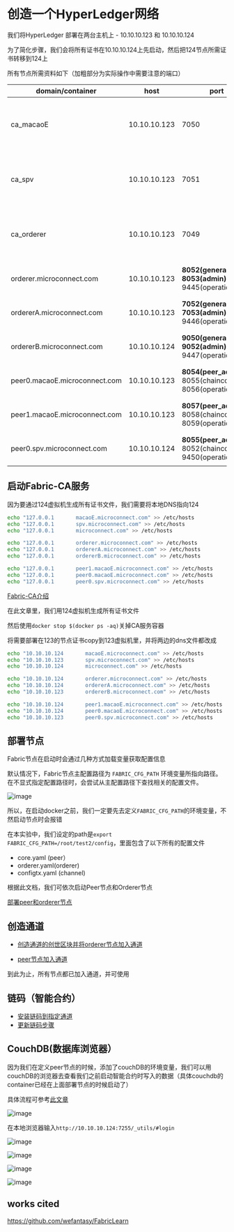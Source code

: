 # 创造一个HyperLedger网络

我们将HyperLedger 部署在两台主机上 - 10.10.10.123 和 10.10.10.124

为了简化步骤，我们会将所有证书在10.10.10.124上先启动，然后把124节点所需证书转移到124上

所有节点所需资料如下（加粗部分为实际操作中需要注意的端口）


| domain/container  | host | port  | describtion |
|---- |-- | ------|-------------|
| ca_macaoE |10.10.10.123 |7050 |澳交所组织的证书机构，会在发布完所有证书后关闭|
| ca_spv|10.10.10.123 |7051 |spv组织的证书机构，会在发布完所有证书后关闭|
| ca_orderer |10.10.10.123 |7049 |orderer组织的证书机构，会在发布完所有证书后关闭 |
| orderer.microconnect.com | 10.10.10.123| **8052(general) 8053(admin)** 9445(operation) |排序组织里的其中一个排序节点 |
| ordererA.microconnect.com | 10.10.10.123| **7052(general) 7053(admin)** 9446(operation) |排序组织里的其中一个排序节点 |
| ordererB.microconnect.com | 10.10.10.124| **9050(general) 9052(admin)** 9447(operation) |排序组织里的其中一个排序节点 |
| peer0.macaoE.microconnect.com | 10.10.10.123| **8054(peer_address)** 8055(chaincode) 8056(operation) |澳交所组织的一个peer节点 |
| peer1.macaoE.microconnect.com | 10.10.10.123| **8057(peer_address)** 8058(chaincode) 8059(operation) |澳交所组织的一个peer节点 |
| peer0.spv.microconnect.com | 10.10.10.124| **8055(peer_address)** 8052(chaincode) 9450(operation) |spv组织的一个peer节点 |

## 启动Fabric-CA服务

因为要通过124虚拟机生成所有证书文件，我们需要将本地DNS指向124
```bash
echo "127.0.0.1       macaoE.microconnect.com" >> /etc/hosts
echo "127.0.0.1       spv.microconnect.com" >> /etc/hosts
echo "127.0.0.1       microconnect.com" >> /etc/hosts

echo "127.0.0.1       orderer.microconnect.com" >> /etc/hosts
echo "127.0.0.1       ordererA.microconnect.com" >> /etc/hosts
echo "127.0.0.1       ordererB.microconnect.com" >> /etc/hosts

echo "127.0.0.1       peer1.macaoE.microconnect.com" >> /etc/hosts
echo "127.0.0.1       peer0.macaoE.microconnect.com" >> /etc/hosts
echo "127.0.0.1       peer0.spv.microconnect.com" >> /etc/hosts
```
[Fabric-CA介绍](https://github.com/katheriney0116/HyperLedger_Network/blob/main/test2/documents/Fabric-CA.md)

在此文章里，我们用124虚拟机生成所有证书文件

然后使用`docker stop $(docker ps -aq)`关掉CA服务容器

将需要部署在123的节点证书copy到123虚拟机里，并将两边的dns文件都改成

```bash
echo "10.10.10.124       macaoE.microconnect.com" >> /etc/hosts
echo "10.10.10.123       spv.microconnect.com" >> /etc/hosts
echo "10.10.10.124       microconnect.com" >> /etc/hosts

echo "10.10.10.124       orderer.microconnect.com" >> /etc/hosts
echo "10.10.10.124       ordererA.microconnect.com" >> /etc/hosts
echo "10.10.10.123       ordererB.microconnect.com" >> /etc/hosts

echo "10.10.10.124       peer1.macaoE.microconnect.com" >> /etc/hosts
echo "10.10.10.124       peer0.macaoE.microconnect.com" >> /etc/hosts
echo "10.10.10.123       peer0.spv.microconnect.com" >> /etc/hosts
```

## 部署节点

Fabric节点在启动时会通过几种方式加载变量获取配置信息

默认情况下，Fabric节点主配置路径为 `FABRIC_CFG_PATH` 环境变量所指向路径。在不显式指定配置路径时，会尝试从主配置路径下查找相关的配置文件。

![image](https://user-images.githubusercontent.com/101753393/233884903-f05fca62-7cd6-4ab7-9813-4868ac2b703c.png)

所以，在启动docker之前，我们一定要先去定义`FABRIC_CFG_PATH`的环境变量，不然启动节点时会报错

在本实验中，我们设定的path是`export FABRIC_CFG_PATH=/root/test2/config`，里面包含了以下所有的配置文件

- core.yaml (peer）
- orderer.yaml(orderer)
- configtx.yaml (channel)

根据此文档，我们可依次启动Peer节点和Orderer节点

[部署peer和orderer节点](https://github.com/katheriney0116/HyperLedger_Network/blob/main/test2/documents/SetupNode.md)

## 创造通道

- [创造通道的创世区块并将orderer节点加入通道](https://github.com/katheriney0116/HyperLedger_Network/blob/main/test2/documents/ChannelConfig.md)

- [peer节点加入通道](https://github.com/katheriney0116/HyperLedger_Network/blob/main/test2/documents/PeerJoinChannel.md)

到此为止，所有节点都已加入通道，并可使用

## 链码（智能合约）

- [安装链码到指定通道](https://github.com/katheriney0116/HyperLedger_Network/blob/main/test2/documents/InstallChaincode.md)
- [更新链码步骤](https://github.com/katheriney0116/HyperLedger_Network/blob/main/test2/documents/UpdateChaincode.md)

## CouchDB(数据库浏览器）

因为我们在定义peer节点的时候，添加了couchDB的环境变量，我们可以用couchDB的浏览器去查看我们之前启动智能合约时写入的数据（具体couchdb的container已经在上面部署节点的时候启动了）

具体流程可参考[此文章](https://ifantasy.net/2022/08/24/hyperledger_fabric_10_complex_contract_and_couchdb//)

![image](https://user-images.githubusercontent.com/101753393/233954996-0f4f2729-28f9-4efc-b33d-697740454610.png)

在本地浏览器输入`http://10.10.10.124:7255/_utils/#login`

![image](https://user-images.githubusercontent.com/101753393/233955624-90243acd-b563-418e-9669-23ab6810c2af.png)

![image](https://user-images.githubusercontent.com/101753393/233955768-b8e3a117-33ab-4b3f-ae89-fbd8f43df5cb.png)

![image](https://user-images.githubusercontent.com/101753393/233955822-69b12ab3-a60b-4cc3-bc9b-5ad292c9eecc.png)

![image](https://user-images.githubusercontent.com/101753393/233955854-7b6290f2-3894-4c61-85d5-21465c1de2a9.png)




## works cited

https://github.com/wefantasy/FabricLearn
